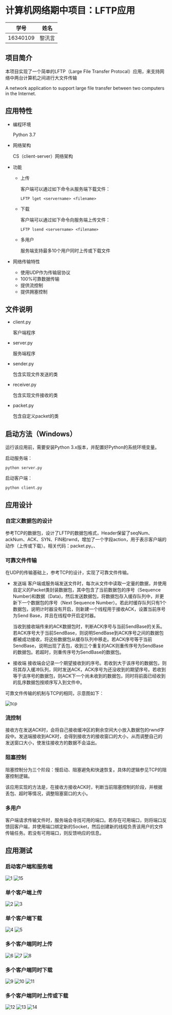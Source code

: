 # 计算机网络期中项目：LFTP应用

| 学号 | 姓名 |
| :-: | :-: |
| 16340109 | 黎汛言 |

## 项目简介
本项目实现了一个简单的LFTP（Large File Transfer Protocal）应用，来支持网络中两台计算机之间进行大文件传输

A network application to support large file transfer between two computers in the Internet.

## 应用特性
* 编程环境

	Python 3.7

* 网络架构

	CS（client-server）网络架构

* 功能
	* 上传

		客户端可以通过如下命令从服务端下载文件：

		```
		LFTP lget <servername> <filename>
		```

	* 下载

		客户端可以通过如下命令向服务端上传文件：

		```
		LFTP lsend <servername> <filename>
		```

	* 多用户

		服务端支持最多10个用户同时上传或下载文件

* 网络传输特性
	* 使用UDP作为传输层协议
	* 100%可靠数据传输
	* 提供流控制
	* 提供拥塞控制

## 文件说明
* client.py

	客户端程序

* server.py

	服务端程序

* sender.py

	包含实现文件发送的类

* receiver.py

	包含实现文件接收的类

* packet.py

	包含自定义packet的类

## 启动方法（Windows）
运行该应用前，需要安装Python 3.x版本，并配置好Python的系统环境变量。

启动服务端：

```
python server.py
```

启动客户端：

```
python client.py
```

## 应用设计

### 自定义数据包的设计

参考TCP的数据包，设计了LFTP的数据包格式，Header保留了seqNum、ackNum、ACK、SYN、FIN和rwnd，增加了一个字段action，用于表示客户端的动作（上传或下载）。相关代码：packet.py。、

### 可靠文件传输

在UDP的传输基础上，参考TCP的设计，实现了可靠文件传输。

* 发送端
	客户端或服务端发送文件时，每次从文件中读取一定量的数据，并使用自定义的Packet类封装数据包，其中包含了当前数据包的序号（Sequence Number)和数据（Data)，然后发送数据包，将数据包存入缓存队列中，并更新下一个数据包的序号（Next Sequence Number）。若此时缓存队列只有1个数据包，说明计时器没有开启，则新建一个线程用于接收ACK，设置当前序号为Send Base，并且在线程中开启定时器。

	当收到接收端传来的ACK数据包时，判断ACK序号与当前SendBase的关系。若ACK序号大于当前SendBase，则说明SendBase到ACK序号之间的数据包都被成功接收，将这些数据包从缓存队列中移走。若ACK序号等于当前SendBase，说明出现了丢包，收到三个重复的ACK则重传序号为SendBase的数据包。若超时，则重传序号为SendBase的数据包。

* 接收端
	接收端会记录一个期望接收到的序号。若收到大于该序号的数据包，则将其存入缓冲队列，同时发送ACK，ACK序号为还没收到的期望序号。若收到等于该序号的数据包，则ACK下一个尚未收到的数据包，同时将前面已经收到的乱序数据包按顺序写入到文件中。

可靠文件传输的机制与TCP的相同，示意图如下：

![tcp](/.Screenshots/tcp.png)


### 流控制

接收方在发送ACK时，会将自己接收缓冲区的剩余空间大小放入数据包的rwnd字段中。发送端接收到ACK时，会得到接收方的接收窗口的大小，从而调整自己的发送窗口大小，使发往接收方的数据不会溢出。

### 阻塞控制

阻塞控制分为三个阶段：慢启动、阻塞避免和快速恢复。具体的逻辑参见TCP的阻塞控制逻辑。

该应用实现的方法是，在接收方接收ACK时，判断当前阻塞控制的阶段，并根据丢包、超时等情况，调整阻塞窗口的大小。

### 多用户

客户端请求传输文件时，服务端会寻找可用的端口。若存在可用端口，则将端口反馈回客户端，并使用端口绑定新的Socket，然后创建新的线程负责该用户的文件传输任务。若没有可用端口，则反馈响应的信息。

## 应用测试

### 启动客户端和服务端

![1](./Screenshots/1.png)
![15](./Screenshots/15.png)

### 单个客户端上传

![2](./Screenshots/2.png)
![3](./Screenshots/3.png)

### 单个客户端下载

![4](./Screenshots/4.png)
![5](./Screenshots/5.png)

### 多个客户端同时上传

![6](./Screenshots/6.png)
![7](./Screenshots/7.png)
![8](./Screenshots/8.png)

### 多个客户端同时下载

![9](./Screenshots/9.png)
![10](./Screenshots/10.png)
![11](./Screenshots/11.png)

### 多个客户端同时上传或下载

![12](./Screenshots/12.png)
![13](./Screenshots/13.png)
![14](./Screenshots/14.png)
